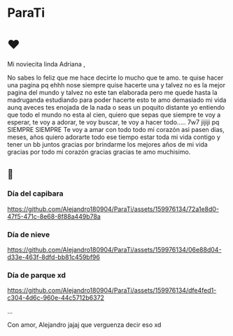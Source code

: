 # ParaTi
# ❤️

Mi noviecita linda Adriana ,

No sabes lo feliz que me hace decirte lo mucho que te amo. te quise hacer una pagina pq ehhh nose siempre quise hacerte una y talvez no es la mejor pagina del mundo y talvez no este tan elaborada pero me quede hasta la madruganda estudiando para poder hacerte esto te amo demasiado mi vida aunq aveces tes enojada de la nada o seas un poquito distante yo entiendo que todo el mundo no esta al cien, quiero que sepas que siempre te voy a esperar, te voy a adorar, te voy buscar, te voy a hacer todo..... 7w7 jijiji pq SIEMPRE SIEMPRE Te voy a amar con todo todo mi corazón asi pasen dias, meses, años quiero adorarte todo ese tiempo estar toda mi vida contigo y tener un bb juntos gracias por brindarme los mejores años de mi vida gracias por todo mi corazón gracias gracias te amo muchisimo.

## 🐇

### Día del capibara 




https://github.com/Alejandro180904/ParaTi/assets/159976134/72a1e8d0-47f5-471c-8e68-8f88a449b78a



### Día de nieve




https://github.com/Alejandro180904/ParaTi/assets/159976134/06e88d04-d33e-463f-8dfd-bb81c459bf96






### Día de parque xd



https://github.com/Alejandro180904/ParaTi/assets/159976134/dfe4fed1-c304-4d6c-960e-44c5712b6372





...

Con amor,
Alejandro jajaj que verguenza decir eso xd
